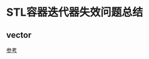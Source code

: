 # STL容器迭代器失效问题总结

## vector

[参考](https://github.com/haigangx/learning/blob/master/stl/vector.md#%E8%BF%AD%E4%BB%A3%E5%99%A8%E5%A4%B1%E6%95%88%E9%97%AE%E9%A2%98)
